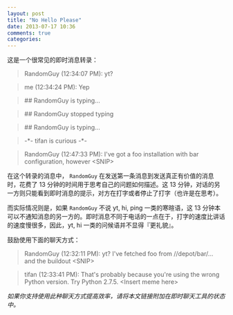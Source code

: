 ```yaml
---
layout: post
title: "No Hello Please"
date: 2013-07-17 10:36
comments: true
categories: 
---
```


这是一个很常见的即时消息转录：


> RandomGuy (12:34:07 PM): yt?

> me (12:34:24 PM): Yep

> \#\# RandomGuy is typing...

> \#\# RandomGuy stopped typing

> \#\# RandomGuy is typing...

> -\*- tifan is curious -\*-

> RandomGuy (12:47:33 PM): I've got a foo installation with bar configuration, however \<SNIP\>


在这个转录的消息中， ``RandomGuy`` 在发送第一条消息到发送真正有价值的消息时，花费了 13 分钟的时间用于思考自己的问题如何描述。这 13 分钟，对话的另一方则只能看到即时消息的提示，对方在打字或者停止了打字（也许是在思考）。

而实际情况则是，如果 ``RandomGuy`` 不说 yt, hi, ping 一类的寒暄语，这 13 分钟本可以不通知消息的另一方的。即时消息不同于电话的一点在于，打字的速度比讲话的速度慢很多，因此，yt, hi 一类的问候语并不显得『更礼貌』。

鼓励使用下面的聊天方式：

> RandomGuy (12:32:11 PM): yt? I've fetched foo from //depot/bar/... and the buildout \<SNIP\>

> tifan (12:33:41 PM): That's probably because you're using the wrong Python version. Try Python 2.7.5. \<Insert meme here\>

*如果你支持使用此种聊天方式提高效率，请将本文链接附加在即时聊天工具的状态中。*

